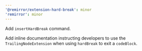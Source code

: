 ```yaml
---
'@remirror/extension-hard-break': minor
'remirror': minor
---
```


Add `insertHardBreak` command.

Add inline documentation instructing developers to use the `TrailingNodeExtension` when using `hardBreak` to exit a `codeBlock`.
